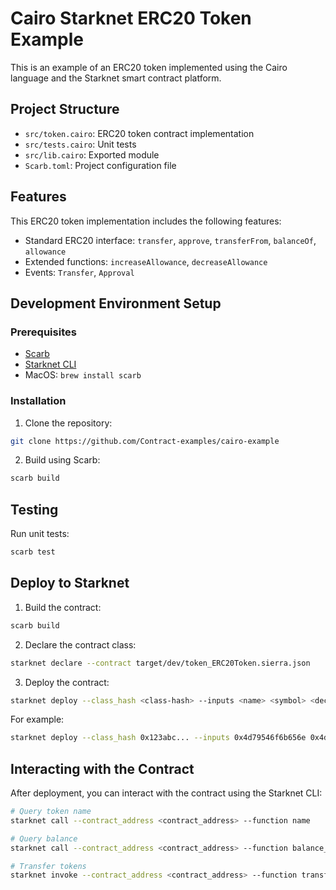 

# Cairo Starknet ERC20 Token Example

This is an example of an ERC20 token implemented using the Cairo language and the Starknet smart contract platform.

## Project Structure

- `src/token.cairo`: ERC20 token contract implementation
- `src/tests.cairo`: Unit tests
- `src/lib.cairo`: Exported module
- `Scarb.toml`: Project configuration file

## Features

This ERC20 token implementation includes the following features:

- Standard ERC20 interface: `transfer`, `approve`, `transferFrom`, `balanceOf`, `allowance`
- Extended functions: `increaseAllowance`, `decreaseAllowance`
- Events: `Transfer`, `Approval`

## Development Environment Setup

### Prerequisites

- [Scarb](https://docs.swmansion.com/scarb/download.html)
- [Starknet CLI](https://docs.starknet.io/documentation/getting_started/installation/)
- MacOS: ``brew install scarb``

### Installation

1. Clone the repository:
```bash
git clone https://github.com/Contract-examples/cairo-example
```

2. Build using Scarb:
```bash
scarb build
```

## Testing

Run unit tests:

```bash
scarb test
```

## Deploy to Starknet

1. Build the contract:
```bash
scarb build
```

2. Declare the contract class:
```bash
starknet declare --contract target/dev/token_ERC20Token.sierra.json
```

3. Deploy the contract:
```bash
starknet deploy --class_hash <class-hash> --inputs <name> <symbol> <decimals> <initial_supply> <recipient_address>
```

For example:
```bash
starknet deploy --class_hash 0x123abc... --inputs 0x4d79546f6b656e 0x4d544b 18 1000 0x456def...
```

## Interacting with the Contract

After deployment, you can interact with the contract using the Starknet CLI:

```bash
# Query token name
starknet call --contract_address <contract_address> --function name

# Query balance
starknet call --contract_address <contract_address> --function balance_of --inputs <address>

# Transfer tokens
starknet invoke --contract_address <contract_address> --function transfer --inputs <recipient_address> <amount>
```
